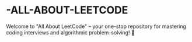 # -ALL-ABOUT-LEETCODE
Welcome to "All About LeetCode" – your one-stop repository for mastering coding interviews and algorithmic problem-solving! 🚀
